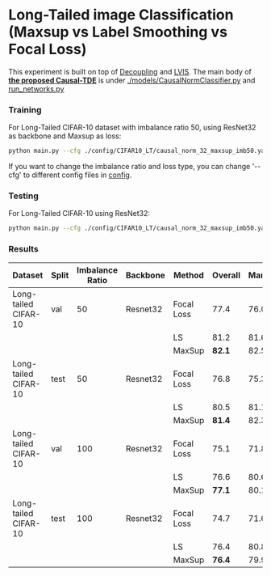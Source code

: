 # Long-Tailed image Classification (Maxsup vs Label Smoothing vs Focal Loss)

This experiment is built on top of [Decoupling](https://github.com/facebookresearch/classifier-balancing) and [LVIS](https://github.com/KaihuaTang/Long-Tailed-Recognition.pytorch/). The main body of **[the proposed Causal-TDE](https://kaihuatang.github.io/Files/long-tail.pdf)** is under [./models/CausalNormClassifier.py](models/CausalNormClassifier.py) and [run_networks.py](run_networks.py) 


### Training

For Long-Tailed CIFAR-10 dataset with imbalance ratio 50, using ResNet32 as backbone and Maxsup as loss:

```bash
python main.py --cfg ./config/CIFAR10_LT/causal_norm_32_maxsup_imb50.yaml
```


If you want to change the imbalance ratio and loss type, you can change '--cfg' to different config files in [config](config/CIFAR10_LT/).

### Testing

For Long-Tailed CIFAR-10 using ResNet32:
```bash
python main.py --cfg ./config/CIFAR10_LT/causal_norm_32_maxsup_imb50.yaml --test --model_dir ./logs/CIFAR10_LT/models/resnet32_e200_warmup_causal_norm_ratio50_maxsup/latest_model_checkpoint.pth
```


### Results


| **Dataset**           | **Split** | **Imbalance Ratio** | **Backbone** | **Method**      | **Overall** | **Many** | **Medium** | **Low** |
|-----------------------|-----------|----------------------|--------------|------------------|------------|--------|----------|--------|
| Long-tailed CIFAR-10  | val       | 50                   | Resnet32     | Focal Loss       | 77.4       |  76.0      |  89.7        |   0.0     |
|                       |           |                      |              | LS              | 81.2       |  81.6      |   77.0       |   0.0     |
|                       |           |                      |              | MaxSup          | **82.1**   |  82.5      |     78.1     |   0.0     |
| Long-tailed CIFAR-10  | test      | 50                   | Resnet32     | Focal Loss       | 76.8       |  75.3      |  90.4        |   0.0     |
|                       |           |                      |              | LS              | 80.5       |  81.1      |   75.4       |   0.0     |
|                       |           |                      |              | MaxSup          | **81.4**   |  82.3      |  73.4        |   0.0     |
| Long-tailed CIFAR-10  | val       | 100                  | Resnet32     | Focal Loss       | 75.1       |  71.8      |  88.3        |   0.0     |
|                       |           |                      |              | LS              | 76.6       |   80.6     |   60.7       |  0.0      |
|                       |           |                      |              | MaxSup          | **77.1**   |   80.1     |  65.1        |   0.0     |
| Long-tailed CIFAR-10  | test      | 100                  | Resnet32     | Focal Loss       | 74.7       |  71.6      |     87.2     |     0.0   |
|                       |           |                      |              | LS              | 76.4       |   80.8     |    59.0      |   0.0     |
|                       |           |                      |              | MaxSup          | **76.4**   |  79.9      |    62.4      |    0.0    |

